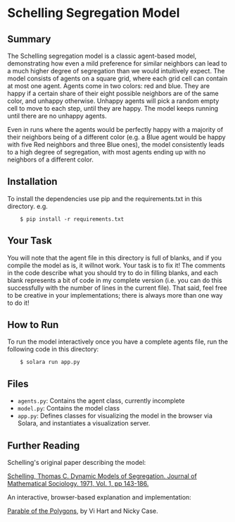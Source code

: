 # Schelling Segregation Model

## Summary

The Schelling segregation model is a classic agent-based model, demonstrating how even a mild preference for similar neighbors can lead to a much higher degree of segregation than we would intuitively expect. The model consists of agents on a square grid, where each grid cell can contain at most one agent. Agents come in two colors: red and blue. They are happy if a certain share of their eight possible neighbors are of the same color, and unhappy otherwise. Unhappy agents will pick a random empty cell to move to each step, until they are happy. The model keeps running until there are no unhappy agents.

Even in runs where the agents would be perfectly happy with a majority of their neighbors being of a different color (e.g. a Blue agent would be happy with five Red neighbors and three Blue ones), the model consistently leads to a high degree of segregation, with most agents ending up with no neighbors of a different color.

## Installation

To install the dependencies use pip and the requirements.txt in this directory. e.g.

```
    $ pip install -r requirements.txt
```
## Your Task

You will note that the agent file in this directory is full of blanks, and if you compile the model as is, it willnot work. Your task is to fix it! The comments in the code describe what you should try to do in filling blanks, and each blank represents a bit of code in my complete version (i.e. you can do this successfully with the number of lines in the current file). That said, feel free to be creative in your implementations; there is always more than one way to do it!

## How to Run

To run the model interactively once you have a complete agents file, run the following code in this directory:

```
    $ solara run app.py
```

## Files

* ``agents.py``: Contains the agent class, currently incomplete
* ``model.py``: Contains the model class
* ``app.py``: Defines classes for visualizing the model in the browser via Solara, and instantiates a visualization server.

## Further Reading

Schelling's original paper describing the model:

[Schelling, Thomas C. Dynamic Models of Segregation. Journal of Mathematical Sociology. 1971, Vol. 1, pp 143-186.](https://www.stat.berkeley.edu/~aldous/157/Papers/Schelling_Seg_Models.pdf)

An interactive, browser-based explanation and implementation:

[Parable of the Polygons](http://ncase.me/polygons/), by Vi Hart and Nicky Case.
